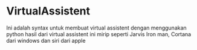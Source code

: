 # VirtualAssistent
Ini adalah syntax untuk membuat virtual assistent dengan menggunakan python
hasil dari virtual assistent ini mirip seperti Jarvis Iron man, Cortana dari windows dan siri dari apple
